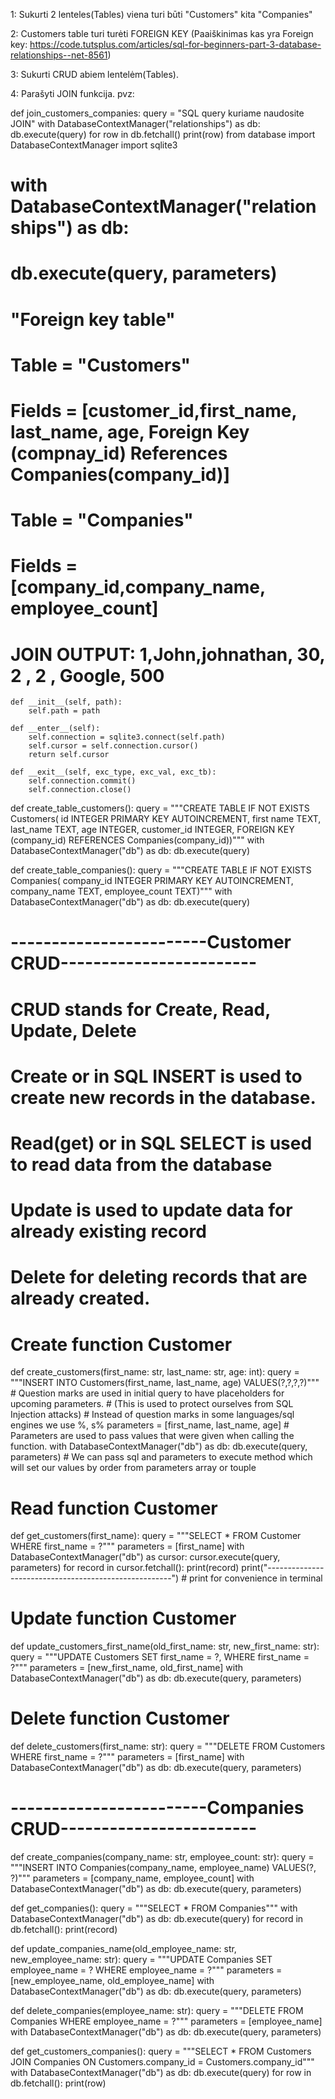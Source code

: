
1: Sukurti 2 lenteles(Tables) viena turi būti "Customers" kita "Companies"

2: Customers table turi turėti FOREIGN KEY (Paaiškinimas kas yra Foreign key: https://code.tutsplus.com/articles/sql-for-beginners-part-3-database-relationships--net-8561)

3: Sukurti CRUD abiem lentelėm(Tables).

4: Parašyti JOIN funkcija. pvz: 

def join_customers_companies:
    query = "SQL query kuriame naudosite JOIN"
    with DatabaseContextManager("relationships") as db:
        db.execute(query)
        for row in db.fetchall()
            print(row)
 from database import DatabaseContextManager
import sqlite3

# with DatabaseContextManager("relationships") as db:
#     db.execute(query, parameters)

# "Foreign key table"
# Table = "Customers"
# Fields = [customer_id,first_name, last_name, age, Foreign Key (compnay_id) References Companies(company_id)]

# Table = "Companies"
# Fields = [company_id,company_name, employee_count]

# JOIN OUTPUT: 1,John,johnathan, 30, 2 , 2 , Google, 500


    def __init__(self, path):
        self.path = path

    def __enter__(self):
        self.connection = sqlite3.connect(self.path)
        self.cursor = self.connection.cursor()
        return self.cursor

    def __exit__(self, exc_type, exc_val, exc_tb):
        self.connection.commit()
        self.connection.close()

def create_table_customers():
    query = """CREATE TABLE IF NOT EXISTS Customers(
    id INTEGER PRIMARY KEY AUTOINCREMENT,
    first name TEXT,
    last_name TEXT,
    age INTEGER,
    customer_id INTEGER,
    FOREIGN KEY (company_id) REFERENCES Companies(company_id))"""
    with DatabaseContextManager("db") as db:
        db.execute(query)

def create_table_companies():
    query = """CREATE TABLE IF NOT EXISTS Companies(
    company_id INTEGER PRIMARY KEY AUTOINCREMENT,
    company_name TEXT,
    employee_count TEXT)"""
    with DatabaseContextManager("db") as db:
        db.execute(query)

# ------------------------Customer CRUD------------------------
# CRUD stands for Create, Read, Update, Delete
# Create or in SQL INSERT is used to create new records in the database.
# Read(get) or in SQL SELECT is used to read data from the database
# Update is used to update data for already existing record
# Delete for deleting records that are already created.

# Create function Customer
def create_customers(first_name: str, last_name: str, age: int):
    query = """INSERT INTO Customers(first_name, last_name, age) VALUES(?,?,?,?)"""
    # Question marks are used in initial query to have placeholders for upcoming parameters.
    # (This is used to protect ourselves from SQL Injection attacks)
    #  Instead of question marks in some languages/sql engines we use %, s%
    parameters = [first_name, last_name, age]
    # Parameters are used to pass values that were given when calling the function.
    with DatabaseContextManager("db") as db:
        db.execute(query, parameters)
        # We can pass sql and parameters to execute method which will set our values by order from parameters array or touple

# Read function Customer
def get_customers(first_name):
    query = """SELECT * FROM Customer
               WHERE first_name = ?"""
    parameters = [first_name]
    with DatabaseContextManager("db") as cursor:
        cursor.execute(query, parameters)
        for record in cursor.fetchall():
            print(record)
    print("------------------------------------------------------")
    # print for convenience in terminal

# Update function Customer
def update_customers_first_name(old_first_name: str, new_first_name: str):
    query = """UPDATE Customers
                SET first_name = ?, 
                WHERE first_name = ?"""
    parameters = [new_first_name, old_first_name]
    with DatabaseContextManager("db") as db:
        db.execute(query, parameters)

# Delete function Customer
def delete_customers(first_name: str):
    query = """DELETE FROM Customers
                WHERE first_name = ?"""
    parameters = [first_name]
    with DatabaseContextManager("db") as db:
        db.execute(query, parameters)

# ------------------------Companies CRUD------------------------
def create_companies(company_name: str, employee_count: str):
    query = """INSERT INTO Companies(company_name, employee_name) VALUES(?, ?)"""
    parameters = [company_name, employee_count]
    with DatabaseContextManager("db") as db:
        db.execute(query, parameters)

def get_companies():
    query = """SELECT * FROM Companies"""
    with DatabaseContextManager("db") as db:
        db.execute(query)
        for record in db.fetchall():
            print(record)

def update_companies_name(old_employee_name: str, new_employee_name: str):
    query = """UPDATE Companies
                SET employee_name = ?
                WHERE employee_name = ?"""
    parameters = [new_employee_name, old_employee_name]
    with DatabaseContextManager("db") as db:
        db.execute(query, parameters)


def delete_companies(employee_name: str):
    query = """DELETE FROM Companies
                WHERE employee_name = ?"""
    parameters = [employee_name]
    with DatabaseContextManager("db") as db:
        db.execute(query, parameters)


def get_customers_companies():
    query = """SELECT * FROM Customers
                JOIN Companies
                    ON Customers.company_id = Customers.company_id"""
    with DatabaseContextManager("db") as db:
        db.execute(query)
        for row in db.fetchall():
            print(row)